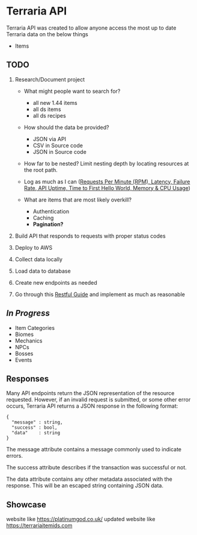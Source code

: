 
# Terraria API

Terraria API was created to allow anyone access the most up to date Terraria data on the below things
- Items

## TODO
1. Research/Document project

	- What might people want to search for?
		- all new 1.44 items
		- all ds items
		- all ds recipes

	- How should the data be provided?
		- JSON via API
		- CSV in Source code
		- JSON in Source code

	- How far to be nested?
		Limit nesting depth by locating resources at the root path.

	- Log as much as I can
		([Requests Per Minute (RPM), Latency, Failure Rate, API Uptime, Time to First Hello World, Memory & CPU Usage](!https://sematext.com/blog/api-monitoring/#what-api-metrics-should-you-track))

	- What are items that are most likely overkill?
		- Authentication
		- Caching
		- **Pagination?**

3. Build API that responds to requests with proper status codes
4. Deploy to AWS
5. Collect data locally
6.  Load data to database
7. Create new endpoints as needed
8.  Go through this [Restful Guide](!https://www.vinaysahni.com/best-practices-for-a-pragmatic-restful-api) and implement as much as reasonable


## *In Progress*
- Item Categories
- Biomes
- Mechanics
- NPCs
- Bosses
- Events


## Responses
Many API endpoints return the JSON representation of the resource requested. However, if an invalid request is submitted, or some other error occurs, Terraria API returns a JSON response in the following format:

    {
      "message" : string,
      "success" : bool,
      "data"    : string
    }

The message attribute contains a message commonly used to indicate errors.

The success attribute describes if the transaction was successful or not.

The data attribute contains any other metadata associated with the response. This will be an escaped string containing JSON data.

## Showcase
website like https://platinumgod.co.uk/
updated website like https://terrariaitemids.com
